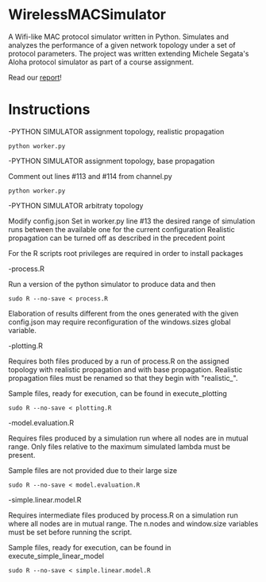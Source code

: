 # WirelessMACSimulator
A Wifi-like MAC protocol simulator written in Python. Simulates and analyzes the performance of a given network topology under a set of protocol parameters. The project was written extending Michele Segata's Aloha protocol simulator as part of a course assignment.

Read our [report](https://github.com/willi-menapace/WirelessMACSimulator/blob/master/report.pdf)!

# Instructions

-PYTHON SIMULATOR assignment topology, realistic propagation

`python worker.py`

-PYTHON SIMULATOR assignment topology, base propagation

Comment out lines #113 and #114 from channel.py

`python worker.py`

-PYTHON SIMULATOR arbitraty topology

Modify config.json
Set in worker.py line #13 the desired range of simulation runs between the available one for the current configuration
Realistic propagation can be turned off as described in the precedent point

For the R scripts root privileges are required in order to install packages

-process.R

Run a version of the python simulator to produce data and then

`sudo R --no-save < process.R`

Elaboration of results different from the ones generated with the given config.json may require reconfiguration of the windows.sizes global variable.

-plotting.R

Requires both files produced by a run of process.R on the assigned topology with realistic propagation and with base propagation. Realistic propagation files must be renamed so that they begin with "realistic_".

Sample files, ready for execution, can be found in execute_plotting

`sudo R --no-save < plotting.R`

-model.evaluation.R

Requires files produced by a simulation run where all nodes are in mutual range. Only files relative to the maximum simulated lambda must be present.

Sample files are not provided due to their large size

`sudo R --no-save < model.evaluation.R`

-simple.linear.model.R

Requires intermediate files produced by process.R on a simulation run where all nodes are in mutual range.
The n.nodes and window.size variables must be set before running the script.

Sample files, ready for execution, can be found in execute_simple_linear_model

`sudo R --no-save < simple.linear.model.R`
